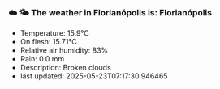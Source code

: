 ### ☁️ 🌤️  The weather in Florianópolis is: Florianópolis

- Temperature: 15.9°C
- On flesh: 15.71°C
- Relative air humidity: 83%
- Rain: 0.0 mm
- Description: Broken clouds
- last updated: 2025-05-23T07:17:30.946465
